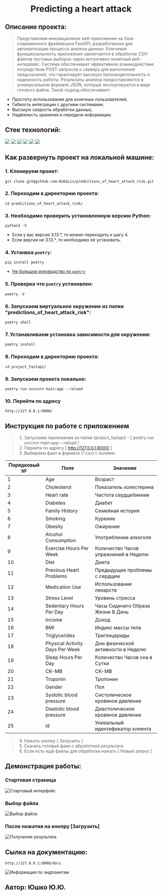 <div id="header" align="center">
  <h1>Predicting a heart attack</h1>
</div>

## Описание проекта:

> Представляем инновационное веб-приложение на базе современного фреймворка FastAPI, разработанное для автоматизации процесса анализа данных.
> Ключевая функциональность приложения заключается в обработке CSV-файлов тестовых выборок через интуитивно понятный веб-интерфейс. Система обеспечивает эффективное взаимодействие посредством POST-запросов к серверу для выполнения предсказаний, что гарантирует высокую производительность и надежность работы.
> Результаты анализа предоставляются в универсальном формате JSON, который экспортируется в виде готового файла. Такой подход обеспечивает:
+ Простоту использования для конечных пользователей;
+ Гибкость интеграции с другими системами;
+ Высокую скорость обработки данных;
+ Надёжность хранения и передачи информации.

## Cтек технологий:
<img src="https://img.shields.io/badge/Scikit--Learn:_-1.6.1-purple">
<img src="https://img.shields.io/badge/Pandas:_-2.2.3-slategrey">
<img src="https://img.shields.io/badge/Python:_-3.13.0-greem">
<img src="https://img.shields.io/badge/FastAPI:_-0.119.0-green">
<img src="https://img.shields.io/badge/Uvicorn:_-0.37.0-red">
<img src="https://img.shields.io/badge/Poetry:_-2.0.0-blue">

## Как развернуть проект на локальной машине:


### 1. Клонируем проект:
```
git clone git@github.com:OsKaLis/predictions_of_heart_attack_risk.git
```
### 2. Переходим в директорию проекта:
```
cd predictions_of_heart_attack_risk/
```
### 3. Необходимо проверить установленную версию Python:
```
python3 -V
```
- Если у вас версия 3.13.*, то можно переходить к шагу 4.
- Если версия не 3.13.*, то необходимо её установить.
### 4. Устанвка `poetry`:
```
pip install poetry
```
- [Не большое руководство по `poetry`](https://habr.com/ru/articles/740376/)
### 5. Проверка что `poetry` установлен:
```
poetry -V
```
### 6. Запускаем виртуальное окружение из папки "predictions_of_heart_attack_risk":
``` 
poetry shell
```
### 7. Устанавливаем установка зависимости для окружения:
```
poetry install
```
### 8. Переходим в директорию проекта:
```
cd project_fastapi/
```
### 9. Запускаем проекта локально: 
```
poetry run uvicorn main:app --reload
```
### 10. Перейти по адресу
```
http://127.0.0.1:8000/
```

## Инструкция по работе с приложением
> 1. Запускаем приложение из папки (project_fastapi) - [ poetry run uvicorn main:app --reload ]
> 2. Перейти по адресу [ http://127.0.0.1:8000/ ]
> 3. Выбираем фаил в формате (*.csv) с полями:

| Порядковый № | Поле                                 | Значение |
|--------------|--------------------------------------|-------|
| 1            | Age                                  | Возраст |
| 2            | Cholesterol                         | Показатель холестерина |
| 3            | Heart rate                           | Частота сердцебиения |
| 4            | Diabetes                        | Диабет                              |
| 5            | Family History                  | Семейная история                    |
| 6            | Smoking                         | Курение                             |
| 7            | Obesity                         | Ожирение                            |
| 8            | Alcohol Consumption             | Употребление алкоголя               |
| 9            | Exercise Hours Per Week         | Количество Часов упражнений в Неделю |
| 10           | Diet                            | Диета                               |
| 11           | Previous Heart Problems         | Предыдущие проблемы с сердцем       |
| 12           | Medication Use                  | Использование лекарств              |
| 13           | Stress Level                    | Уровень стресса                     |
| 14           | Sedentary Hours Per Day         | Часы Сидячего Образа Жизни В День   |
| 15           | Income                          | Доход                               |
| 16           | BMI                             | Индекс массы тела                   |
| 17           | Triglycerides                   | Триглицериды                        |
| 18           | Physical Activity Days Per Week | Дни физической активности в Неделю  |
| 19           | Sleep Hours Per Day      | Количество Часов сна в Сутки        |
| 20           | CK-MB                    | CK-MB                               |
| 21           | Troponin                 | Тропонин                            |
| 22           | Gender                   | Пол                                 |
| 23           | Systolic blood pressure  | Систолическое кровяное давление     |
| 24           | Diastolic blood pressure | Диастолическое кровяное давление    |
| 25           | id      | Уникальный идентификатор клиента    |

> 4. Нажать кнопку [ Загрузить ]
> 5. Скачать готовый фаил с аброботкой результата 
> 6. Если есть ещё файлы для обработки нажать [ Новый запрос ]

## Демонстрация работы:
### Стартовая страница
![Стартовый интерфейс](https://github.com/OsKaLis/predictions_of_heart_attack_risk/blob/ca14cff9bca2ed58b81815d4caad905aaefa2490/project_fastapi/img/index.png)
### Выбор файла
![Выбор файла](https://github.com/OsKaLis/predictions_of_heart_attack_risk/blob/ca14cff9bca2ed58b81815d4caad905aaefa2490/project_fastapi/img/open_file.png)
### После нажатия на кнопру [Загрузить]
![Получение результата](https://github.com/OsKaLis/predictions_of_heart_attack_risk/blob/ca14cff9bca2ed58b81815d4caad905aaefa2490/project_fastapi/img/result.png)

## Сылка на документацию:
```
http://127.0.0.1:8000/docs
```
![Информация по эндпоинтам](https://github.com/OsKaLis/predictions_of_heart_attack_risk/blob/ca14cff9bca2ed58b81815d4caad905aaefa2490/project_fastapi/img/help.png)

## Автор: Юшко Ю.Ю.
